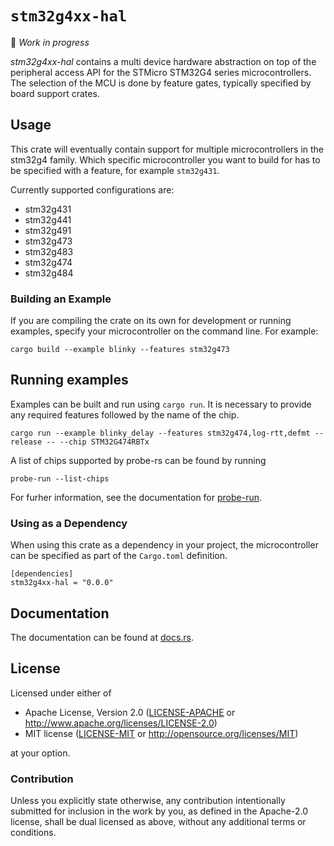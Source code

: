 # `stm32g4xx-hal`

🚧 *Work in progress*

_stm32g4xx-hal_ contains a multi device hardware abstraction on top of the
peripheral access API for the STMicro STM32G4 series microcontrollers. The
selection of the MCU is done by feature gates, typically specified by board
support crates.

## Usage

This crate will eventually contain support for multiple microcontrollers in the
stm32g4 family. Which specific microcontroller you want to build for has to be
specified with a feature, for example `stm32g431`.

Currently supported configurations are:

* stm32g431
* stm32g441
* stm32g491
* stm32g473
* stm32g483
* stm32g474
* stm32g484

### Building an Example

If you are compiling the crate on its own for development or running examples, 
specify your microcontroller on the command line. For example:

```
cargo build --example blinky --features stm32g473
```

## Running examples

Examples can be built and run using `cargo run`. It is necessary to provide any
required features followed by the name of the chip. 

```
cargo run --example blinky_delay --features stm32g474,log-rtt,defmt --release -- --chip STM32G474RBTx
```

A list of chips supported by probe-rs can be found by running

```
probe-run --list-chips
```

For furher information, see the documentation for [probe-run](https://github.com/knurling-rs/probe-run).

### Using as a Dependency

When using this crate as a dependency in your project, the microcontroller can 
be specified as part of the `Cargo.toml` definition.

```
[dependencies]
stm32g4xx-hal = "0.0.0"
```

## Documentation

The documentation can be found at [docs.rs](https://docs.rs/stm32g4xx-hal/).

## License

Licensed under either of

- Apache License, Version 2.0 ([LICENSE-APACHE](LICENSE-APACHE) or
  http://www.apache.org/licenses/LICENSE-2.0)
- MIT license ([LICENSE-MIT](LICENSE-MIT) or http://opensource.org/licenses/MIT)

at your option.

### Contribution

Unless you explicitly state otherwise, any contribution intentionally submitted
for inclusion in the work by you, as defined in the Apache-2.0 license, shall be
dual licensed as above, without any additional terms or conditions.